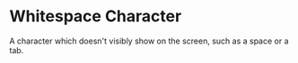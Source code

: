 # Whitespace Character

A character which doesn't visibly show on the screen, such as a space or
a tab.
